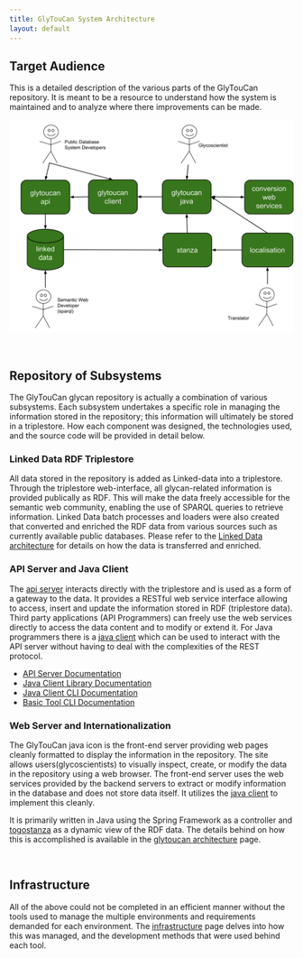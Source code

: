 ```yaml
---
title: GlyTouCan System Architecture
layout: default
---
```

## Target Audience

This is a detailed description of the various parts of the GlyTouCan repository.  It is meant to be a resource to understand how the system is maintained and to analyze where there improvements can be made.

![Glytoucan System Architecture diagram](/images/system/glytoucan2-system-architecture.svg)

<br>

## Repository of Subsystems

The GlyTouCan glycan repository is actually a combination of various subsystems.  Each subsystem undertakes a specific role in managing the information stored in the repository; this information will ultimately be stored in a triplestore.  How each component was designed, the technologies used, and the source code will be provided in detail below.

### Linked Data RDF Triplestore

All data stored in the repository is added as Linked-data into a triplestore.  Through the triplestore web-interface, all glycan-related information is provided publically as RDF.  This will make the data freely accessible for the semantic web community, enabling the use of SPARQL queries to retrieve information.  Linked Data batch processes and loaders were also created that converted and enriched the RDF data from various sources such as currently available public databases.  Please refer to the [Linked Data architecture](quadstore) for details on how the data is transferred and enriched.

### API Server and Java Client

The [api server](http://api.glytoucan.org) interacts directly with the triplestore and is used as a form of a gateway to the data.  It provides a RESTful web service interface allowing to access, insert and update the information stored in RDF (triplestore data).  Third party applications (API Programmers) can freely use the web services directly to access the data content and to modify or extend it.  For Java programmers there is a [java client](http://github.com/glytoucan/client) which can be used to interact with the API server without having to deal with the complexities of the REST protocol.

* [API Server Documentation](https://github.com/glytoucan/api)
* [Java Client Library Documentation](https://github.com/glytoucan/client)
* [Java Client CLI Documentation](/system/cli)
* [Basic Tool CLI Documentation](/system/basic)

### Web Server and Internationalization

The GlyTouCan java icon is the front-end server providing web pages cleanly formatted to display the information in the repository.  The site allows users(glycoscientists) to visually inspect, create, or modify the data in the repository using a web browser.  The front-end server uses the web services provided by the backend servers to extract or modify information in the database and does not store data itself.  It utilizes the [java client](http://github.com/glytoucan/client) to implement this cleanly.  

It is primarily written in Java using the Spring Framework as a controller and [togostanza](http://www.togostanza.org/) as a dynamic view of the RDF data.  The details behind on how this is accomplished is available in the [glytoucan architecture](glytoucan) page.

<br>

## Infrastructure

All of the above could not be completed in an efficient manner without the tools used to manage the multiple environments and requirements demanded for each environment.  The [infrastructure](infrastructure) page delves into how this was managed, and the development methods that were used behind each tool.
